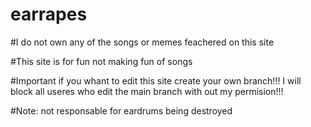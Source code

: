 # earrapes
#I do not own any of the songs or memes feachered on this site


#This site is for fun not making fun of songs

#Important if you whant to edit this site create your own branch!!! I will block all useres who edit the main branch with out my permision!!!

#Note: not responsable for eardrums being destroyed

